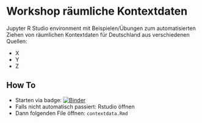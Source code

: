 # Workshop räumliche Kontextdaten

Jupyter R Studio environment mit Beispielen/Übungen zum automatisierten Ziehen von räumlichen Kontextdaten für Deutschland aus verschiedenen Quellen:
- X
- Y
- Z

## How To
- Starten via badge: [![Binder](http://mybinder.org/badge_logo.svg)](http://mybinder.org/v2/gh/maximilian-sprengholz/contextdata/main?urlpath=rstudio)
- Falls nicht automatisch passiert: Rstudio öffnen
- Dann folgenden File öffnen: `contextdata.Rmd`